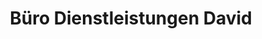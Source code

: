 ---
title: "Büro Dienstleistungen David"
url: /erfurt/buero-dienstleistungen-david/
shop: Kopieren
---